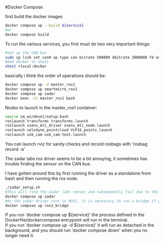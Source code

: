 #Docker Compose

first build the docker images
```bash
docker compose up --build ${service}
#or
docker compose build
```

To run the various services, you first must do two very important things:
```bash
#Set up the CAN bus
sudo ip link set can0 up type can bitrate 500000 dbitrate 2000000 fd on fd-non-iso on
#Add docker to xhost
xhost +local:docker
```

basically i think the order of operations should be:  
```bash
docker compose up -d master_ros1  
docker compose up smartmicro_ros1  
docker compose up zadar  
docker exec -it master_ros1 bash  
```

Nodes to launch in the master_ros1 container:  
```bash
source sm_ws/devel/setup.bash
roslaunch transforms transforms.launch  
roslaunch xsens_mti_driver xsens_mti_node.launch  
roslaunch velodyne_pointcloud VLP16_points.launch  
roslaunch usb_cam usb_cam-test.launch  
```
You can launch rviz for sanity checks and record rosbags with 'rosbag record -a'

The zadar labs ros driver seems to be a bit annoying, it sometimes has trouble finding the sensor on the CAN bus.  

I have gotten around this by first running the driver as a standalone from bash and then running the ros node.  
```bash
./zadar_setup.sh
#This will find the zadar labs sensor and subsequently fail due to the driver's insistence on having access to xcb or wayland
docker compose up zadar
#As the zadar driver runs in ROS1, it is necessary to run a bridge if you want to talk to a ROS2 node.  This should be run afer the zadar node is up.
docker compose up ros2_bridge
```

If you run 'docker compose up ${service}' the process defined in the Dockerfile/dockercompose entrypoint will run in the terminal.  
If you run 'docker compose up -d ${service}' it will run as detached in the background, and you should run 'docker compose down' when you no longer need it.
